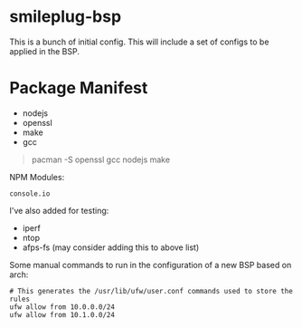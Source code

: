 smileplug-bsp
=============

This is a bunch of initial config.  This will include a set of configs to be applied in the BSP.

Package Manifest
================
* nodejs
* openssl
* make
* gcc

> pacman -S openssl gcc nodejs make

NPM Modules:

    console.io

I've also added for testing:

* iperf
* ntop
* afps-fs (may consider adding this to above list)

Some manual commands to run in the configuration of a new BSP based on arch:

    # This generates the /usr/lib/ufw/user.conf commands used to store the rules
    ufw allow from 10.0.0.0/24
    ufw allow from 10.1.0.0/24
